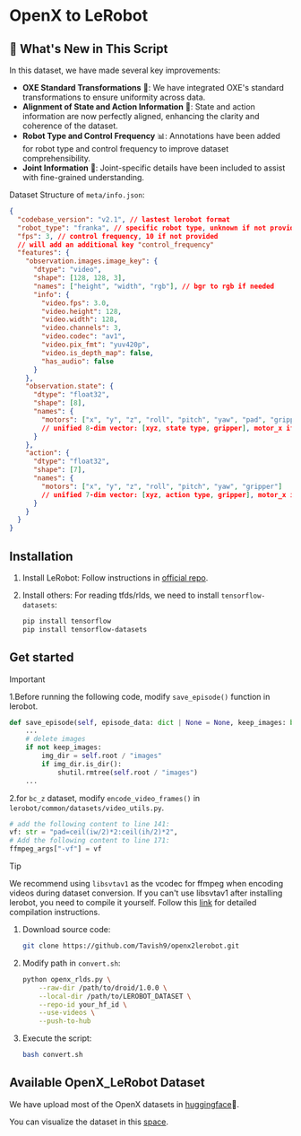 # OpenX to LeRobot 

## 🚀 What's New in This Script

In this dataset, we have made several key improvements:

- **OXE Standard Transformations** 🔄: We have integrated OXE's standard transformations to ensure uniformity across data.
- **Alignment of State and Action Information** 🤖: State and action information are now perfectly aligned, enhancing the clarity and coherence of the dataset.
- **Robot Type and Control Frequency** 📊: Annotations have been added for robot type and control frequency to improve dataset comprehensibility.
- **Joint Information** 🦾: Joint-specific details have been included to assist with fine-grained understanding.

Dataset Structure of `meta/info.json`:

```json
{
  "codebase_version": "v2.1", // lastest lerobot format
  "robot_type": "franka", // specific robot type, unknown if not provided
  "fps": 3, // control frequency, 10 if not provided
  // will add an additional key "control_frequency"
  "features": {
    "observation.images.image_key": {
      "dtype": "video",
      "shape": [128, 128, 3],
      "names": ["height", "width", "rgb"], // bgr to rgb if needed
      "info": {
        "video.fps": 3.0,
        "video.height": 128,
        "video.width": 128,
        "video.channels": 3,
        "video.codec": "av1",
        "video.pix_fmt": "yuv420p",
        "video.is_depth_map": false,
        "has_audio": false
      }
    },
    "observation.state": {
      "dtype": "float32",
      "shape": [8],
      "names": {
        "motors": ["x", "y", "z", "roll", "pitch", "yaw", "pad", "gripper"] 
        // unified 8-dim vector: [xyz, state type, gripper], motor_x if not provided
      }
    },
    "action": {
      "dtype": "float32",
      "shape": [7],
      "names": {
        "motors": ["x", "y", "z", "roll", "pitch", "yaw", "gripper"] 
        // unified 7-dim vector: [xyz, action type, gripper], motor_x if not provided
      }
    }
  }
}
```

## Installation

1. Install LeRobot:
  Follow instructions in [official repo](https://github.com/huggingface/lerobot?tab=readme-ov-file#installation).

2. Install others:
  For reading tfds/rlds, we need to install `tensorflow-datasets`:
    ```bash
    pip install tensorflow
    pip install tensorflow-datasets
    ```


## Get started

> [!IMPORTANT]  
> 1.Before running the following code, modify `save_episode()` function in lerobot.
> ```python
> def save_episode(self, episode_data: dict | None = None, keep_images: bool | None = False) -> None:
>     ...
>     # delete images
>     if not keep_images:
>         img_dir = self.root / "images"
>         if img_dir.is_dir():
>             shutil.rmtree(self.root / "images")
>     ...
> ```
> 2.for `bc_z` dataset, modify `encode_video_frames()` in `lerobot/common/datasets/video_utils.py`.
> 
> ```python
> # add the following content to line 141:
> vf: str = "pad=ceil(iw/2)*2:ceil(ih/2)*2",
> # Add the following content to line 171:
> ffmpeg_args["-vf"] = vf
> ```

> [!TIP]
> We recommend using `libsvtav1` as the vcodec for ffmpeg when encoding videos during dataset conversion. If you can't use libsvtav1 after installing lerobot, you need to compile it yourself. Follow this [link](https://trac.ffmpeg.org/wiki/CompilationGuide) for detailed compilation instructions.


1. Download source code:

    ```bash
    git clone https://github.com/Tavish9/openx2lerobot.git
    ```

2. Modify path in `convert.sh`:

    ```bash
    python openx_rlds.py \
        --raw-dir /path/to/droid/1.0.0 \
        --local-dir /path/to/LEROBOT_DATASET \
        --repo-id your_hf_id \
        --use-videos \
        --push-to-hub
    ```

3. Execute the script:

    ```bash
    bash convert.sh
    ```

## Available OpenX_LeRobot Dataset

We have upload most of the OpenX datasets in [huggingface](https://huggingface.co/IPEC-COMMUNITY)🤗.

You can visualize the dataset in this [space](https://huggingface.co/spaces/IPEC-COMMUNITY/openx_dataset_lerobot_v2.0).

